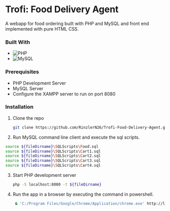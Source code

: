 # Trofi: Food Delivery Agent
A webapp for food ordering built with PHP and MySQL and front end implemented with pure HTML CSS.

### Built With
* ![PHP](https://img.shields.io/badge/PHP-777BB4?style=for-the-badge&logo=php&logoColor=FFFFFF)
* ![MySQL](https://img.shields.io/badge/MySQL-4479A1?style=for-the-badge&logo=mysql&logoColor=FFFFFF)

### Prerequisites
* PHP Development Server
* MySQL Server
* Configure the XAMPP server to run on port 8080

### Installation
1. Clone the repo
   ```sh
   git clone https://github.com/RinzlerN26/Trofi-Food-Delivery-Agent.git
   ```
2. Run MySQL command line client and execute the sql scripts.
  ```sh
  source ${fileDirname}\SQLScripts\Food.sql
  source ${fileDirname}\SQLScripts\Cart1.sql
  source ${fileDirname}\SQLScripts\Cart2.sql
  source ${fileDirname}\SQLScripts\Cart3.sql
  source ${fileDirname}\SQLScripts\Cart4.sql
   ```
3. Start PHP development server
   ```sh
   php -S localhost:8080 -t ${fileDirname}
   ```
4. Run the app in a browser by executing the command in powershell.
   ```sh
    & 'C:/Program Files/Google/Chrome/Application/chrome.exe' http://localhost:8080/loginhtmlcss.php 
    ```























